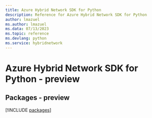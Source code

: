 ```yaml
---
title: Azure Hybrid Network SDK for Python
description: Reference for Azure Hybrid Network SDK for Python
author: lmazuel
ms.author: lmazuel
ms.data: 07/13/2023
ms.topic: reference
ms.devlang: python
ms.service: hybridnetwork
---
```

# Azure Hybrid Network SDK for Python - preview
## Packages - preview
[!INCLUDE [packages](hybrid-network-index.md)]